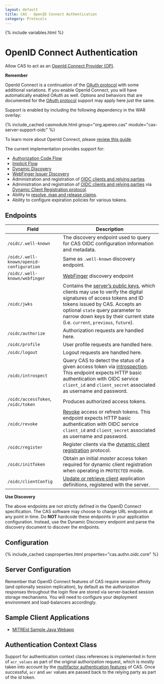 ```yaml
---
layout: default
title: CAS - OpenID Connect Authentication
category: Protocols
---
```

{% include variables.html %}

# OpenID Connect Authentication

Allow CAS to act as an [OpenId Connect Provider (OP)](http://openid.net/connect/).

<div class="alert alert-info"><strong>Remember</strong><p>OpenId Connect is a continuation of 
the <a href="OAuth-Authentication.html">OAuth protocol</a> with some additional variations. If 
you enable OpenId Connect, you will have automatically enabled OAuth as well. Options and 
behaviors that are documented for the <a href="OAuth-Authentication.html">OAuth protocol</a> 
support may apply here just the same.</p></div>

Support is enabled by including the following dependency in the WAR overlay:

{% include_cached casmodule.html group="org.apereo.cas" module="cas-server-support-oidc" %}

To learn more about OpenId Connect, please [review this guide](http://openid.net/specs/openid-connect-basic-1_0.html).

The current implementation provides support for:

- [Authorization Code Flow](http://openid.net/specs/openid-connect-basic-1_0.html)
- [Implicit Flow](https://openid.net/specs/openid-connect-implicit-1_0.html)
- [Dynamic Discovery](https://openid.net/specs/openid-connect-discovery-1_0.html)
- [WebFinger Issuer Discovery](https://openid.net/specs/openid-connect-discovery-1_0-21.html)
- Administration and registration of [OIDC clients and relying parties](../services/Service-Management.html).
- Administration and registration of [OIDC clients and relying parties](../services/Service-Management.html) via [Dynamic Client Registration protocol](https://tools.ietf.org/html/draft-ietf-oauth-dyn-reg-management-01).
- Ability to [resolve, map and release claims](../integration/Attribute-Release-Policies.html).
- Ability to configure expiration policies for various tokens.

## Endpoints

| Field                                    | Description                                                                                                                                                                                                                                                                                             |
|------------------------------------------|---------------------------------------------------------------------------------------------------------------------------------------------------------------------------------------------------------------------------------------------------------------------------------------------------------|
| `/oidc/.well-known`                      | The discovery endpoint used to query for CAS OIDC configuration information and metadata.                                                                                                                                                                                                               |
| `/oidc/.well-known/openid-configuration` | Same as `.well-known` discovery endpoint.                                                                                                                                                                                                                                                               |
| `/oidc/.well-known/webfinger`            | [WebFinger](https://tools.ietf.org/html/rfc7033) discovery endpoint                                                                                                                                                                                                                                     |
| `/oidc/jwks`                             | Contains the [server’s public keys](OIDC-Authentication-JWKS.html), which clients may use to verify the digital signatures of access tokens and ID tokens issued by CAS. Accepts an optional `state` query parameter to narrow down keys by their current state (i.e. `current`, `previous`, `future`). |
| `/oidc/authorize`                        | Authorization requests are handled here.                                                                                                                                                                                                                                                                |
| `/oidc/profile`                          | User profile requests are handled here.                                                                                                                                                                                                                                                                 |
| `/oidc/logout`                           | Logout requests are handled here.                                                                                                                                                                                                                                                                       |
| `/oidc/introspect`                       | Query CAS to detect the status of a given access token via [introspection](https://tools.ietf.org/html/rfc7662). This endpoint expects HTTP basic authentication with OIDC service `client_id` and `client_secret` associated as username and password.                                                 |
| `/oidc/accessToken`, `/oidc/token`       | Produces authorized access tokens.                                                                                                                                                                                                                                                                      |
| `/oidc/revoke`                           | [Revoke](https://tools.ietf.org/html/rfc7009) access or refresh tokens. This endpoint expects HTTP basic authentication with OIDC service `client_id` and `client_secret` associated as username and password.                                                                                          |
| `/oidc/register`                         | Register clients via the [dynamic client registration](https://tools.ietf.org/html/draft-ietf-oauth-dyn-reg-management-01) protocol.                                                                                                                                                                    |
| `/oidc/initToken`                        | Obtain an initial *master* access token required for dynamic client registration when operating in `PROTECTED` mode.                                                                                                                                                                                    |
| `/oidc/clientConfig`                     | [Update or retrieve client](OIDC-Authentication-Dynamic-Registration.html) application definitions, registered with the server.                                                                                                                                                                         |

<div class="alert alert-warning"><strong>Use Discovery</strong><p>The above endpoints
are not strictly defined in the OpenID Connect specification. The CAS software may choose to change URL endpoints
at any point in time. Do <strong>NOT</strong> hardcode these endpoints in your application configuration.
Instead, use the Dynamic Discovery endpoint and parse the discovery document to discover the endpoints.</p></div>

## Configuration

{% include_cached casproperties.html properties="cas.authn.oidc.core" %}

## Server Configuration

Remember that OpenID Connect features of CAS require session affinity (and optionally session replication),
by default as the authorization responses throughout the login flow are stored via server-backed session storage mechanisms. 
You will need to configure your deployment environment and load-balancers accordingly.

## Sample Client Applications

- [MITREid Sample Java Webapp](https://github.com/apereo/oidc-sample-java-webapp)

## Authentication Context Class

Support for authentication context class references is implemented in form of `acr_values` as part of the original 
authorization request, which is mostly taken into account by 
the [multifactor authentication features](../mfa/Configuring-Multifactor-Authentication.html) of CAS. 
Once successful, `acr` and `amr` values are passed back to the relying party as part of the id token.
